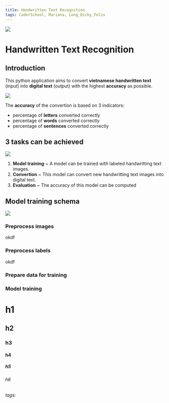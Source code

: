 ```yaml
---
title: Handwritten Text Recognition
tags: CoderSchool, Mariana, Long_Dicky_Felix
---
```


![](https://i.imgur.com/WJwdn08.png)

# Handwritten Text Recognition

## Introduction

This python application aims to convert **vietnamese handwritten text** (input) into **digital text** (output) with the highest **accuracy** as possible.

![](https://i.imgur.com/p1nr91O.png)

The **accuracy** of the convertion is based on 3 indicators:

- percentage of **letters** converted correctly
- percentage of **words** converted correctly
- percentage of **sentences** converted correctly

## 3 tasks can be achieved

![](https://i.imgur.com/kxmEaLZ.png)

1. **Model training** ~ A model can be trained with labeled handwritting text images.
2. **Convertion** ~ This model can convert new handwritting text images into digital text.
3. **Evaluation** ~ The accuracy of this model can be computed

## Model training schema

![](https://i.imgur.com/XFzb97N.png)

### Preprocess images

okdf

### Preprocess labels

okdf

### Prepare data for training

### Model training

# h1

## h2

### h3

#### h4

##### h5

###### h6

###### tags:
